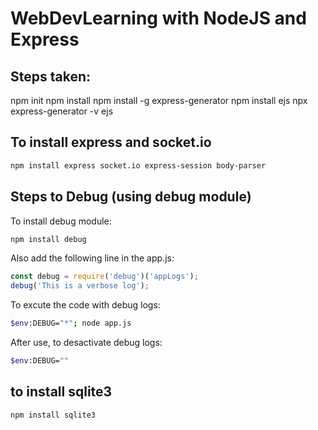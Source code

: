 # WebDevLearning with NodeJS and Express

## Steps taken:
npm init
npm install 
npm install -g express-generator
npm install ejs
npx express-generator -v ejs <src>

## To install express and socket.io
```bash
npm install express socket.io express-session body-parser
```

## Steps to Debug (using debug module) 
To install debug module:
```bash
npm install debug
```
Also add the following line in the app.js:
```javascript
const debug = require('debug')('appLogs');
debug('This is a verbose log');
```
To excute the code with debug logs:
```bash
$env:DEBUG="*"; node app.js
```
After use, to desactivate debug logs:
```bash
$env:DEBUG=""
```

## to install sqlite3
```bash 
npm install sqlite3
```